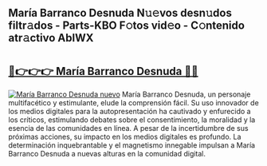 ## María Barranco Desnuda N𝚞𝚎vos desn𝚞dos filtr𝚊dos - Parts-KBO F𝚘tos vid𝚎o - C𝚘ntenido atr𝚊ctivo AblWX

# <h2><a href="http://mb9akz.tromn.icu/?c=Mar%c3%ada+Barranco+Desnuda">🔗👉👉👉 María Barranco Desnuda 🔗🔗</a></h2>

[![María Barranco Desnuda nuevo](https://i.imgur.com/pEAQMta.gif)](http://mb9akz.tromn.icu/?c=Mar%c3%ada+Barranco+Desnuda)
María Barranco Desnuda, un personaje multifacético y estimulante, elude la comprensión fácil. Su uso innovador de los medios digitales para la autopresentación ha cautivado y enfurecido a los críticos, estimulando debates sobre el consentimiento, la moralidad y la esencia de las comunidades en línea. A pesar de la incertidumbre de sus próximas acciones, su impacto en los medios digitales es profundo. La determinación inquebrantable y el magnetismo innegable impulsan a María Barranco Desnuda a nuevas alturas en la comunidad digital.
